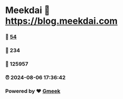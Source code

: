 # Meekdai :link: https://blog.meekdai.com 
### :page_facing_up: [54](https://blog.meekdai.com/tag.html) 
### :speech_balloon: 234 
### :hibiscus: 125957 
### :alarm_clock: 2024-08-06 17:36:42 
### Powered by :heart: [Gmeek](https://github.com/Meekdai/Gmeek)
